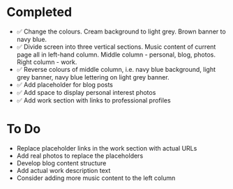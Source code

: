 # Completed
- ✅ Change the colours. Cream background to light grey. Brown banner to navy blue.
- ✅ Divide screen into three vertical sections. Music content of current page all in left-hand column. Middle column - personal, blog, photos. Right column - work. 
- ✅ Reverse colours of middle column, i.e. navy blue background, light grey banner, navy blue lettering on light grey banner.
- ✅ Add placeholder for blog posts
- ✅ Add space to display personal interest photos
- ✅ Add work section with links to professional profiles

# To Do
- Replace placeholder links in the work section with actual URLs
- Add real photos to replace the placeholders
- Develop blog content structure
- Add actual work description text
- Consider adding more music content to the left column